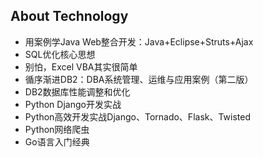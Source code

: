 ## About Technology
- 用案例学Java Web整合开发：Java+Eclipse+Struts+Ajax
- SQL优化核心思想
- 别怕，Excel VBA其实很简单
- 循序渐进DB2：DBA系统管理、运维与应用案例（第二版）
- DB2数据库性能调整和优化
- Python Django开发实战
- Python高效开发实战Django、Tornado、Flask、Twisted
- Python网络爬虫
- Go语言入门经典